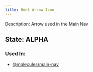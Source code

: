 ```yaml
---
title: Bent Arrow Icon
---
```

Description: Arrow used in the Main Nav

## State: ALPHA

### Used In:
- [@molecules/main-nav](/?p=molecules-main-nav)
